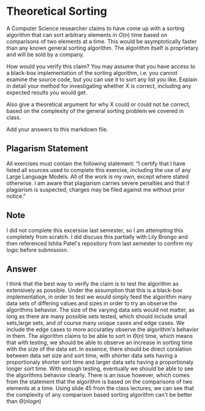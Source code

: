 # Theoretical Sorting

A Computer Science researcher claims to have come up with a sorting algorithm
that can sort arbitrary elements in $O(n)$ time based on comparisons of two
elements at a time. This would be asymptotically faster than any known general
sorting algorithm. The algorithm itself is proprietary and will be sold by a
company.

How would you verify this claim? You may assume that you have access to a
black-box implementation of the sorting algorithm, i.e. you cannot examine the
source code, but you can use it to sort any list you like. Explain in detail
your method for investigating whether X is correct, including any expected
results you would get.

Also give a theoretical argument for why X could or could not be correct, based
on the complexity of the general sorting problem we covered in class.

Add your answers to this markdown file.

## Plagarism Statement

All exercises must contain the following statement:
“I certify that I have listed all sources used to complete this exercise, including the use
of any Large Language Models. All of the work is my own, except where stated
otherwise. I am aware that plagiarism carries severe penalties and that if plagiarism is
suspected, charges may be filed against me without prior notice.”

## Note
I did not complete this excersise last semester, so I am attempting this completely from scratch. I did discuss this partially with Lily Brongo and then referenced Ishita Patel's repository from last semester to confirm my logic before submission.

## Answer

I think that the best way to verify the claim is to test the algorithm as extensively as possible. Under the assumption that this is a black-box implementation, in order to test we would simply feed the algorithm many data sets of differing values and sizes in order to try an observe the algorithms behavior. The size of the varying data sets would not matter, as long as there are many possible sets tested, which should include small sets,large sets, and of course many unique cases and edge cases. We include the edge cases to more accuratley observe the algorithm's behavior in them. The algorithm claims to be able to sort in $\Theta(n)$ time, which means that with testing, we should be able to observe an increase in sorting time with the size of the data set. In essence, there should be direct coralation between data set size and sort time, with shorter data sets having a proportionaly shorter sort time and larger data sets having a proportionaly longer sort time. With enough testing, eventually we should be able to see the algorithms behavior clearly. There is an issue however, which comes from the statement that the algorithm is based on the comparisons of two elements at a time. Using slide 45 from the class lectures, we can see that the complexity of any comparison based sorting algorithm can't be better than $\Theta(nlogn)$
